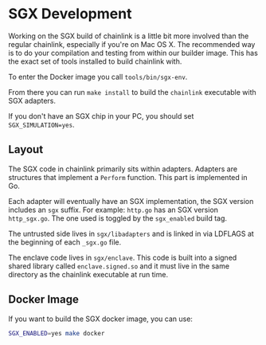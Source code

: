 # SGX Development

Working on the SGX build of chainlink is a little bit more involved than the
regular chainlink, especially if you're on Mac OS X. The recommended way is to
do your compilation and testing from within our builder image. This has the
exact set of tools installed to build chainlink with.

To enter the Docker image you call `tools/bin/sgx-env`.

From there you can run `make install` to build the `chainlink` executable with
SGX adapters.

If you don't have an SGX chip in your PC, you should set `SGX_SIMULATION=yes`.

## Layout

The SGX code in chainlink primarily sits within adapters. Adapters are
structures that implement a `Perform` function. This part is implemented in Go.

Each adapter will eventually have an SGX implementation, the SGX version
includes an `sgx` suffix. For example: `http.go` has an SGX version
`http_sgx.go`. The one used is toggled by the `sgx_enabled` build tag.

The untrusted side lives in `sgx/libadapters` and is linked in via LDFLAGS at
the beginning of each `_sgx.go` file.

The enclave code lives in `sgx/enclave`. This code is built into a signed
shared library called `enclave.signed.so` and it must live in the same
directory as the chainlink executable at run time.

## Docker Image

If you want to build the SGX docker image, you can use:

```bash
SGX_ENABLED=yes make docker
```
